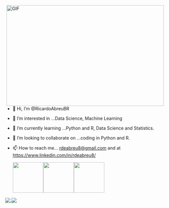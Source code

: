 
  <img align="right" alt="GIF" src="https://github.com/abhisheknaiidu/abhisheknaiidu/blob/master/code.gif?raw=true" width="500" height="320" />

- 👋 Hi, I’m @RicardoAbreuBR
- 👀 I’m interested in ...Data Science, Machine Learning
- 🌱 I’m currently learning ...Python and R, Data Science and Statistics.
- 💞️ I’m looking to collaborate on ...coding in Python and R.
- 📫 How to reach me... rdeabreu8@gmail.com and at https://www.linkedin.com/in/rdeabreu8/

  <p align="left">
  <img src="https://i.giphy.com/media/LMt9638dO8dftAjtco/200.webp" width="97"><img src="https://i.giphy.com/media/KzJkzjggfGN5Py6nkT/200.webp" width="97"><img src="https://i.giphy.com/media/IdyAQJVN2kVPNUrojM/200.webp" width="97"><br>
<!---
RicardoAbreuBR/RicardoAbreuBR is a ✨ special ✨ repository because its `README.md` (this file) appears on your GitHub profile.
You can click the Preview link to take a look at your changes.
--->
<a href="https://github.com/RicardoAbreuBR/github-readme-stats">
  <img align="center"! src="https://github-readme-stats.vercel.app/api?username=RicardoAbreuBR&show_icons=true&theme=merko" />
</a>
<a href="https://github.com/RicardoAbreuBR/convoychat">
  <img align="center" src="https://github-readme-stats.vercel.app/api/top-langs/?username=RicardoAbreuBR&theme=merko" />
</a>
